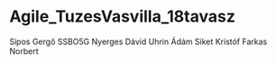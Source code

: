 # Agile_TuzesVasvilla_18tavasz

Sipos Gergő SSBO5G
Nyerges Dávid
Uhrin Ádám
Siket Kristóf
Farkas Norbert
